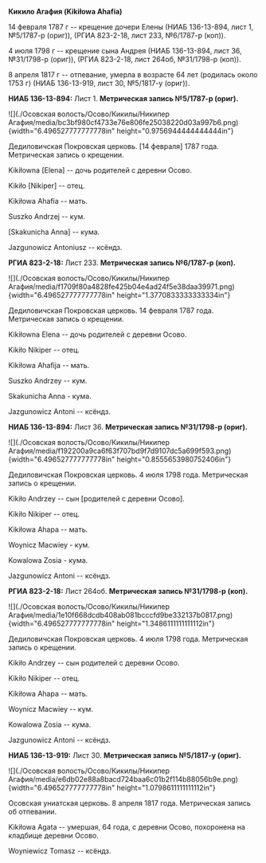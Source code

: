 **Кикило Агафия (Kikiłowa Ahafia)**

14 февраля 1787 г -- крещение дочери Елены (НИАБ 136-13-894, лист 1,
№5/1787-р (ориг)), (РГИА 823-2-18, лист 233, №6/1787-р (коп)).

4 июля 1798 г -- крещение сына Андрея (НИАБ 136-13-894, лист 36,
№31/1798-р (ориг)), (РГИА 823-2-18, лист 264об, №31/1798-р (коп)).

8 апреля 1817 г -- отпевание, умерла в возрасте 64 лет (родилась около
1753 г) (НИАБ 136-13-919, лист 30, №5/1817-у (ориг)).

**НИАБ 136-13-894:** Лист 1. **Метрическая запись №5/1787-р (ориг).**

![](./Осовская волость/Осово/Кикилы/Никипер Агафия/media/bc3bf980cf4733e76e806fe25038220d03a997b6.png){width="6.496527777777778in"
height="0.9756944444444444in"}

Дедиловичская Покровская церковь. \[14 февраля\] 1787 года. Метрическая
запись о крещении.

Kikiłowna \[Elena\] -- дочь родителей с деревни Осово.

Kikiło \[Nikiper\] -- отец.

Kikiłowa Ahafia -- мать.

Suszko Andrzej -- кум.

\[Skakunicha Anna\] -- кума.

Jazgunowicz Antoniusz -- ксёндз.

**РГИА 823-2-18:** Лист 233. **Метрическая запись №6/1787-р (коп).**

![](./Осовская волость/Осово/Кикилы/Никипер Агафия/media/f1709f80a4828fe425b04e4ad24f5e38daa39971.png){width="6.496527777777778in"
height="1.3770833333333334in"}

Дедиловичская Покровская церковь. 14 февраля 1787 года. Метрическая
запись о крещении.

Kikiłowna Elena -- дочь родителей с деревни Осово.

Kikiło Nikiper -- отец.

Kikiłowa Ahafija -- мать.

Suszko Andrzey -- кум.

Skakunicha Anna - кума.

Jazgunowicz Antoni -- ксёндз.

**НИАБ 136-13-894:** Лист 36. **Метрическая запись №31/1798-р (ориг).**

![](./Осовская волость/Осово/Кикилы/Никипер Агафия/media/f192200a9ca6f63f707bd9f7d9107dc5a699f593.png){width="6.496527777777778in"
height="0.8555653980752406in"}

Дедиловичская Покровская церковь. 4 июля 1798 года. Метрическая запись о
крещении.

Kikiło Andrzey -- сын \[родителей с деревни Осово\].

Kikiło Nikiper -- отец.

Kikiłowa Ahapa -- мать.

Woynicz Macwiey - кум.

Kowalowa Zosia - кума.

Jazgunowicz Antoni -- ксёндз.

**РГИА 823-2-18:** Лист 264об. **Метрическая запись №31/1798-р (коп).**

![](./Осовская волость/Осово/Кикилы/Никипер Агафия/media/1e10f668dcdb408ab081bcccfd9be332137b0817.png){width="6.496527777777778in"
height="1.3486111111111112in"}

Дедиловичская Покровская церковь. 4 июля 1798 года. Метрическая запись о
крещении.

Kikiło Andrzey -- сын родителей с деревни Осово.

Kikiło Nikiper -- отец.

Kikiłowa Ahapa -- мать.

Woynicz Macwiey -- кум.

Kowalowa Zosia -- кума.

Jazgunowicz Antoni -- ксёндз.

**НИАБ 136-13-919:** Лист 30. **Метрическая запись №5/1817-у (ориг).**

![](./Осовская волость/Осово/Кикилы/Никипер Агафия/media/e6db02e88a8bacd724baa6c01b2f114b88056b9e.png){width="6.496527777777778in"
height="1.0798611111111112in"}

Осовская униатская церковь. 8 апреля 1817 года. Метрическая запись об
отпевании.

Kikiłowa Agata -- умершая, 64 года, с деревни Осово, похоронена на
кладбище деревни Осово.

Woyniewicz Tomasz -- ксёндз.
